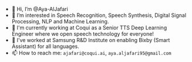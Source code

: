 - 👋 Hi, I’m @Aya-AlJafari
- 👀 I’m interested in Speech Recognition, Speech Synthesis, Digital Signal Processing, NLP and Machine Learning.
- 💞️ I'm currently working at Coqui as a Senior TTS Deep Learning Engineer where we open speech technology for everyone!
- 🌱 I've worked at Samsung R&D Institute on enabling Bixby (Smart Assistant) for all languages.
- 📫 How to reach me: `ajafari@coqui.ai`, `aya.aljafari95@gmail.com`

<!---
Aya-AlJafari/Aya-AlJafari is a ✨ special ✨ repository because its `README.md` (this file) appears on your GitHub profile.
You can click the Preview link to take a look at your changes.
--->
